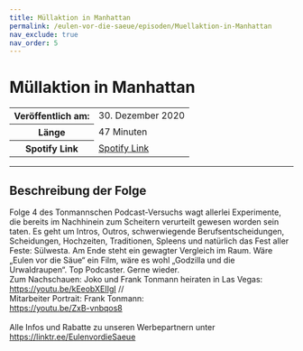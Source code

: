 ```yaml
---
title: Müllaktion in Manhattan
permalink: /eulen-vor-die-saeue/episoden/Muellaktion-in-Manhattan
nav_exclude: true
nav_order: 5
---
```


# Müllaktion in Manhattan
<table class="resp-table dcf-table dcf-table-responsive dcf-table-bordered dcf-table-striped dcf-w-100%">
                    <tbody>
                        <tr>
                            <th scope="row">Veröffentlich am:</th>
                            <td data-label="Veröffentlich am:">30. Dezember 2020</td>
                        </tr>
                        <tr>
                            <th scope="row">Länge </th>
                            <td data-label="Länge ">47 Minuten</td>
                        </tr><tr>
                                <th scope="row">Spotify Link</th>
                                <td data-label="Spotify Link"><a href="https://open.spotify.com/episode/2Uw2pxE0kA9wPI4CN3ukvW">Spotify Link</a></td>
                            </tr></tbody>
                </table>

***

## Beschreibung der Folge

<div>
Folge 4 des Tonmannschen Podcast-Versuchs wagt allerlei Experimente, die bereits im Nachhinein zum Scheitern verurteilt gewesen worden sein taten. Es geht um Intros, Outros, schwerwiegende Berufsentscheidungen, Scheidungen, Hochzeiten, Traditionen, Spleens und natürlich das Fest aller Feste: Sülwesta. Am Ende steht ein gewagter Vergleich im Raum. Wäre „Eulen vor die Säue“ ein Film, wäre es wohl „Godzilla und die Urwaldraupen“. Top Podcaster. Gerne wieder.  <br> Zum Nachschauen: Joko und Frank Tonmann heiraten in Las Vegas: <br> <a href="https://youtu.be/kEeobXEIIgI">https://youtu.be/kEeobXEIIgI</a> // <br> Mitarbeiter Portrait: Frank Tonmann: <br> <a href="https://youtu.be/ZxB-vnbqos8">https://youtu.be/ZxB-vnbqos8</a> <br>  <br> Alle Infos und Rabatte zu unseren Werbepartnern unter <a href="https://linktr.ee/EulenvordieSaeue">https://linktr.ee/EulenvordieSaeue</a>  
</div>

